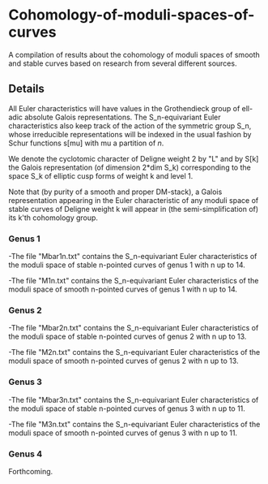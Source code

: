 # Cohomology-of-moduli-spaces-of-curves

A compilation of results about the cohomology of moduli spaces of smooth and stable curves based on research from several different sources. 

## Details

All Euler characteristics will have values in the Grothendieck group of ell-adic absolute Galois representations. The S_n-equivariant Euler characteristics also keep track of the action of the symmetric group S_n, whose irreducible representations will be indexed in the usual fashion by Schur functions s[mu] with mu a partition of $n$. 

We denote the cyclotomic character of Deligne weight 2 by "L" and by S[k] the Galois representation (of dimension 2*dim S_k) corresponding to the space S_k of elliptic cusp forms of weight k and level 1. 

Note that (by purity of a smooth and proper DM-stack), a Galois representation appearing in the Euler characteristic of any moduli space of stable curves of Deligne weight k will appear in (the semi-simplification of) its k'th cohomology group.  

### Genus 1 

-The file "Mbar1n.txt" contains the S_n-equivariant Euler characteristics of the moduli space of stable n-pointed curves of genus 1 with n up to 14.

-The file "M1n.txt" contains the S_n-equivariant Euler characteristics of the moduli space of smooth n-pointed curves of genus 1 with n up to 14.

### Genus 2

-The file "Mbar2n.txt" contains the S_n-equivariant Euler characteristics of the moduli space of stable n-pointed curves of genus 2 with n up to 13.

-The file "M2n.txt" contains the S_n-equivariant Euler characteristics of the moduli space of smooth n-pointed curves of genus 2 with n up to 13.


### Genus 3

-The file "Mbar3n.txt" contains the S_n-equivariant Euler characteristics of the moduli space of stable n-pointed curves of genus 3 with n up to 11.

-The file "M3n.txt" contains the S_n-equivariant Euler characteristics of the moduli space of smooth n-pointed curves of genus 3 with n up to 11.


### Genus 4

Forthcoming. 

